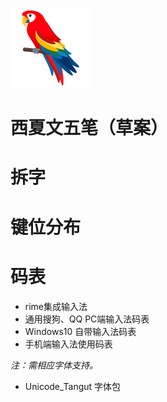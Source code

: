![papago](../res/papago.png)

# 西夏文五笔（草案）


# 拆字

# 键位分布

# 码表
- rime集成输入法
- 通用搜狗、QQ PC端输入法码表
- Windows10 自带输入法码表
- 手机端输入法使用码表

*注：需相应字体支持。*

- Unicode_Tangut 字体包
